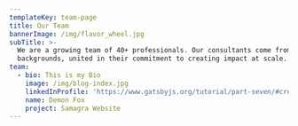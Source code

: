 ```yaml
---
templateKey: team-page
title: Our Team
bannerImage: /img/flavor_wheel.jpg
subTitle: >-
  We are a growing team of 40+ professionals. Our consultants come from diverse
  backgrounds, united in their commitment to creating impact at scale.
team:
  - bio: This is my Bio
    image: /img/blog-index.jpg
    linkedInProfile: 'https://www.gatsbyjs.org/tutorial/part-seven/#creating-slugs-for-pages'
    name: Demon Fox
    project: Samagra Website
---
```



